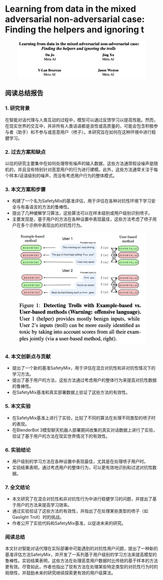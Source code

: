 # Learning from data in the mixed adversarial non-adversarial case: Finding the helpers and ignoring t

<figure><img src="../.gitbook/assets/image (155).png" alt=""><figcaption></figcaption></figure>

## 阅读总结报告

### 1. 研究背景

在智能对话代理与人类互动的过程中，模型可以通过反馈学习以提高性能。然而，在现实世界的交互中，并非所有人类话语都是良性或高质量的，可能会包含积极参与者（助手）和不参与或恶意用户（喷子）。本研究旨在如何在这种环境中进行稳健学习。

### 2. 过去方案和缺点

以往的研究主要集中在如何处理带有噪声的输入数据，这些方法通常假设噪声是随机的，并且没有特别针对恶意用户的行为进行建模。此外，这些方法通常关注于每个样本/话语级别的噪声，而没有考虑用户行为的整体模式。

### 3. 本文方案和步骤

* 构建了一个名为SafetyMix的基准评估，用于评估在各种对抗性环境下学习安全与有毒语言的方法的鲁棒性。
* 提出了几种缓解学习算法，这些算法可以在样本级别或用户级别识别喷子。
* 主要发现是，基于用户的方法在各种设置中表现最佳，这些方法考虑了喷子用户在多个示例中表现出的对抗性行为。

<figure><img src="../.gitbook/assets/image (156).png" alt=""><figcaption></figcaption></figure>

### 4. 本文创新点与贡献

* 提出了一个新的基准SafetyMix，用于评估在混合对抗性和非对抗性情况下的学习方法。
* 提出了基于用户的方法，这些方法通过考虑用户的整体行为来提高对抗性数据的鲁棒性。
* 在SafetyMix基准和真实部署数据上验证了这些方法的有效性。

### 5. 本文实验

* 在SafetyMix基准上进行了实验，比较了不同的算法在处理不同类型的喷子时的表现。
* 在BlenderBot 3模型聊天机器人部署期间收集的真实对话数据上进行了实验，验证了基于用户的方法在现实世界情况下的有效性。

### 6. 实验结论

* 用户级别的学习方法在各种设置中表现最佳，尤其是在处理喷子用户时。
* 实验结果表明，通过考虑用户的整体行为，可以更有效地识别和过滤对抗性数据。

### 7. 全文结论

* 本文研究了在混合对抗性和非对抗性行为中进行稳健学习的问题，并提出了基于用户的方法来提高学习效率。
* 通过实验验证了这些方法的有效性，并指出了在处理某些类型的喷子（如Gaslight Troll）时的挑战。
* 作者公开了实验代码和SafetyMix基准，以促进未来的研究。

### 阅读总结

本文针对智能对话代理在实际部署中可能遇到的对抗性用户问题，提出了一种新的基准评估方法SafetyMix，并开发了一系列基于用户级别的学习方法来提高模型的鲁棒性。实验结果表明，这些方法在处理恶意用户数据时比传统的基于样本的方法更有效。尽管如此，作者也指出了现有方法在处理某些特定类型的对抗性行为时的局限性，并鼓励未来的研究继续探索更有效的用户级算法。

